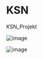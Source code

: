 # KSN
KSN_Projekt


![image](https://github.com/mqnky/ksn/assets/95501683/66615fff-a626-42bd-be10-475863f6bcd6)

![image](https://github.com/mqnky/ksn/assets/95501683/9c28026c-96cc-4e9f-a608-acf6b176740d)

